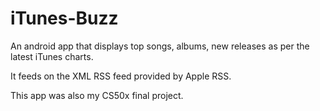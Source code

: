 iTunes-Buzz
===========

An android app that displays top songs, albums, new releases as per the latest iTunes charts.

It feeds on the XML RSS feed provided by Apple RSS.

This app was also my CS50x final project.

